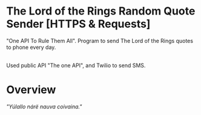 # The Lord of the Rings Random Quote Sender [HTTPS & Requests]

"One API To Rule Them All". Program to send The Lord of the Rings quotes to phone every day. 

<br />
Used public API "The one API", and Twilio to send SMS.

# Overview

<i>"Yúlallo nárë nauva coivaina."</i>